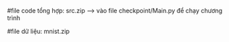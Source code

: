 #file code tổng hợp: src.zip --> vào file checkpoint/Main.py để chạy chương trình

#file dữ liệu: mnist.zip
